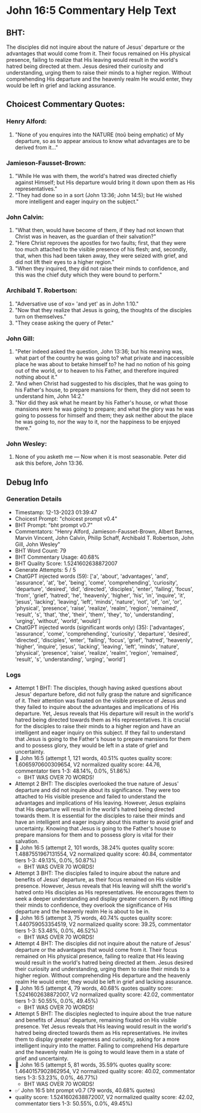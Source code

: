 # John 16:5 Commentary Help Text

## BHT:
The disciples did not inquire about the nature of Jesus' departure or the advantages that would come from it. Their focus remained on His physical presence, failing to realize that His leaving would result in the world's hatred being directed at them. Jesus desired their curiosity and understanding, urging them to raise their minds to a higher region. Without comprehending His departure and the heavenly realm He would enter, they would be left in grief and lacking assurance.

## Choicest Commentary Quotes:
### Henry Alford:
1. "None of you enquires into the NATURE (ποῦ being emphatic) of My departure, so as to appear anxious to know what advantages are to be derived from it..."

### Jamieson-Fausset-Brown:
1. "While He was with them, the world's hatred was directed chiefly against Himself; but His departure would bring it down upon them as His representatives."
2. "They had done so in a sort (John 13:36; John 14:5); but He wished more intelligent and eager inquiry on the subject."

### John Calvin:
1. "What then, would have become of them, if they had not known that Christ was in heaven, as the guardian of their salvation?"
2. "Here Christ reproves the apostles for two faults; first, that they were too much attached to the visible presence of his flesh; and, secondly, that, when this had been taken away, they were seized with grief, and did not lift their eyes to a higher region."
3. "When they inquired, they did not raise their minds to confidence, and this was the chief duty which they were bound to perform."

### Archibald T. Robertson:
1. "Adversative use of κα= 'and yet' as in John 1:10."
2. "Now that they realize that Jesus is going, the thoughts of the disciples turn on themselves."
3. "They cease asking the query of Peter."

### John Gill:
1. "Peter indeed asked the question, John 13:36; but his meaning was, what part of the country he was going to? what private and inaccessible place he was about to betake himself to? he had no notion of his going out of the world, or to heaven to his Father, and therefore inquired nothing about it."
2. "And when Christ had suggested to his disciples, that he was going to his Father's house, to prepare mansions for them, they did not seem to understand him, John 14:2."
3. "Nor did they ask what he meant by his Father's house, or what those mansions were he was going to prepare; and what the glory was he was going to possess for himself and them; they ask neither about the place he was going to, nor the way to it, nor the happiness to be enjoyed there."

### John Wesley:
1. None of you asketh me — Now when it is most seasonable. Peter did ask this before, John 13:36.



## Debug Info
### Generation Details
- Timestamp: 12-13-2023 01:39:47
- Choicest Prompt: "choicest prompt v0.4"
- BHT Prompt: "bht prompt v0.7"
- Commentators: "Henry Alford, Jamieson-Fausset-Brown, Albert Barnes, Marvin Vincent, John Calvin, Philip Schaff, Archibald T. Robertson, John Gill, John Wesley"
- BHT Word Count: 79
- BHT Commentary Usage: 40.68%
- BHT Quality Score: 1.5241602638872007
- Generate Attempts: 5 / 5
- ChatGPT injected words (59):
	['a', 'about', 'advantages', 'and', 'assurance', 'at', 'be', 'being', 'come', 'comprehending', 'curiosity', 'departure', 'desired', 'did', 'directed', 'disciples', 'enter', 'failing', 'focus', 'from', 'grief', 'hatred', 'he', 'heavenly', 'higher', 'his', 'in', 'inquire', 'it', 'jesus', 'lacking', 'leaving', 'left', 'minds', 'nature', 'not', 'of', 'on', 'or', 'physical', 'presence', 'raise', 'realize', 'realm', 'region', 'remained', 'result', 's', 'that', 'the', 'their', 'them', 'they', 'to', 'understanding', 'urging', 'without', 'world', 'would']
- ChatGPT injected words (significant words only) (35):
	['advantages', 'assurance', 'come', 'comprehending', 'curiosity', 'departure', 'desired', 'directed', 'disciples', 'enter', 'failing', 'focus', 'grief', 'hatred', 'heavenly', 'higher', 'inquire', 'jesus', 'lacking', 'leaving', 'left', 'minds', 'nature', 'physical', 'presence', 'raise', 'realize', 'realm', 'region', 'remained', 'result', 's', 'understanding', 'urging', 'world']

### Logs
- Attempt 1 BHT: The disciples, though having asked questions about Jesus' departure before, did not fully grasp the nature and significance of it. Their attention was fixated on the visible presence of Jesus and they failed to inquire about the advantages and implications of His departure. Yet, Jesus reveals that His departure will result in the world's hatred being directed towards them as His representatives. It is crucial for the disciples to raise their minds to a higher region and have an intelligent and eager inquiry on this subject. If they fail to understand that Jesus is going to the Father's house to prepare mansions for them and to possess glory, they would be left in a state of grief and uncertainty.
- 🔄 John 16:5 (attempt 1, 121 words, 40.51% quotes quality score: 1.6065970600309654, V2 normalized quality score: 44.76, commentator tiers 1-3: 48.14%, 0.0%, 51.86%) 
	- BHT WAS OVER 70 WORDS!
- Attempt 2 BHT: The disciples overlooked the true nature of Jesus' departure and did not inquire about its significance. They were too attached to His visible presence and failed to understand the advantages and implications of His leaving. However, Jesus explains that His departure will result in the world's hatred being directed towards them. It is essential for the disciples to raise their minds and have an intelligent and eager inquiry about this matter to avoid grief and uncertainty. Knowing that Jesus is going to the Father's house to prepare mansions for them and to possess glory is vital for their salvation.
- 🔄 John 16:5 (attempt 2, 101 words, 38.24% quotes quality score: 1.4887551967131554, V2 normalized quality score: 40.84, commentator tiers 1-3: 49.13%, 0.0%, 50.87%) 
	- BHT WAS OVER 70 WORDS!
- Attempt 3 BHT: The disciples failed to inquire about the nature and benefits of Jesus' departure, as their focus remained on His visible presence. However, Jesus reveals that His leaving will shift the world's hatred onto His disciples as His representatives. He encourages them to seek a deeper understanding and display greater concern. By not lifting their minds to confidence, they overlook the significance of His departure and the heavenly realm He is about to be in.
- 🔄 John 16:5 (attempt 3, 75 words, 40.74% quotes quality score: 1.440759053354519, V2 normalized quality score: 39.25, commentator tiers 1-3: 53.48%, 0.0%, 46.52%) 
	- BHT WAS OVER 70 WORDS!
- Attempt 4 BHT: The disciples did not inquire about the nature of Jesus' departure or the advantages that would come from it. Their focus remained on His physical presence, failing to realize that His leaving would result in the world's hatred being directed at them. Jesus desired their curiosity and understanding, urging them to raise their minds to a higher region. Without comprehending His departure and the heavenly realm He would enter, they would be left in grief and lacking assurance.
- 🔄 John 16:5 (attempt 4, 79 words, 40.68% quotes quality score: 1.5241602638872007, V2 normalized quality score: 42.02, commentator tiers 1-3: 50.55%, 0.0%, 49.45%) 
	- BHT WAS OVER 70 WORDS!
- Attempt 5 BHT: The disciples neglected to inquire about the true nature and benefits of Jesus' departure, remaining fixated on His visible presence. Yet Jesus reveals that His leaving would result in the world's hatred being directed towards them as His representatives. He invites them to display greater eagerness and curiosity, asking for a more intelligent inquiry into the matter. Failing to comprehend His departure and the heavenly realm He is going to would leave them in a state of grief and uncertainty.
- 🔄 John 16:5 (attempt 5, 81 words, 35.59% quotes quality score: 1.4640157902862954, V2 normalized quality score: 40.02, commentator tiers 1-3: 53.23%, 0.0%, 46.77%) 
	- BHT WAS OVER 70 WORDS!
- ✅ John 16:5 bht prompt v0.7 (79 words, 40.68% quotes)
- quality score: 1.5241602638872007, V2 normalized quality score: 42.02, commentator tiers 1-3: 50.55%, 0.0%, 49.45%)